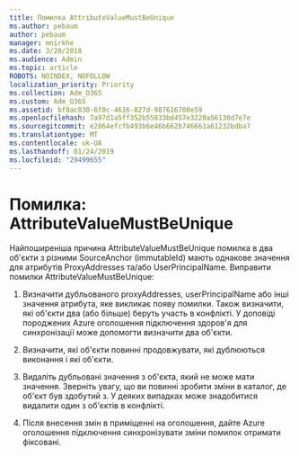 ```yaml
---
title: Помилка AttributeValueMustBeUnique
ms.author: pebaum
author: pebaum
manager: mnirkhe
ms.date: 3/20/2018
ms.audience: Admin
ms.topic: article
ROBOTS: NOINDEX, NOFOLLOW
localization_priority: Priority
ms.collection: Adm_O365
ms.custom: Adm_O365
ms.assetid: bf8ac830-6f0c-4616-827d-987616700e59
ms.openlocfilehash: 7a97d1a5ff352b55833bd457e3220a56130d7e7e
ms.sourcegitcommit: e2864efcfb493b6e46b662b746661a61232bdba7
ms.translationtype: MT
ms.contentlocale: uk-UA
ms.lasthandoff: 01/24/2019
ms.locfileid: "29499655"
---
```

# <a name="error-attributevaluemustbeunique"></a>Помилка: AttributeValueMustBeUnique

Найпоширеніша причина AttributeValueMustBeUnique помилка в два об'єкти з різними SourceAnchor (immutableId) мають однакове значення для атрибутів ProxyAddresses та/або UserPrincipalName. Виправити помилки AttributeValueMustBeUnique:
  
1. Визначити дубльованого proxyAddresses, userPrincipalName або інші значення атрибута, яке викликає появу помилки. Також визначити, які об'єкти два (або більше) беруть участь в конфлікті. У доповіді породжених Azure оголошення підключення здоров'я для синхронізації може допомогти визначити два об'єкти.
    
2. Визначити, які об'єкти повинні продовжувати, які дублюються виконання і які об'єкти.
    
3. Видаліть дубльовані значення з об'єкта, який не може мати значення. Зверніть увагу, що ви повинні зробити зміни в каталог, де об'єкт був здобутий з. У деяких випадках може знадобитися видалити один з об'єктів в конфлікті.
    
4. Після внесення змін в приміщенні на оголошення, дайте Azure оголошення підключення синхронізувати зміни помилок отримати фіксовані.
    

